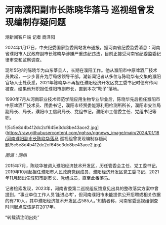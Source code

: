 # 河南濮阳副市长陈晓华落马 巡视组曾发现编制存疑问题

潮新闻客户端 记者 商泽阳

2024年1月17日，中央纪委国家监委网站发布通报，据河南省纪委监委消息：河南省濮阳市人民政府副市长陈晓华涉嫌严重违纪违法，目前正接受河南省纪委监委纪律审查和监察调查。

现年55岁的陈晓华为山东莘县人，长期在濮阳工作。他从濮阳市中原啤酒厂技术员做起，一步步晋升为厅局级领导干部。潮新闻记者从多位与陈晓华有交集的濮阳官场人士处获悉，2021年陈晓华不再担任濮阳经济开发区党工委书记时便有传闻被查，结果他升职担任濮阳市副市长，直到本次“靴子”落地。

1990年7月从河南职业技术师范学院应用生物专业毕业后，陈晓华先后担任濮阳市中原啤酒厂技术员、团委书记，濮阳市经贸委能源利用检测所所长，濮阳市安监局副局长、局长，濮阳市工信局局长、党组书记，濮阳市工信委主任、党组书记等职。

![5c5e8d4b412dc2cf645e3dc8be43ace2.jpg](https://raw.githubusercontent.com/qqhsx/qqnews_image/main/2024/01/18/河南濮阳副市长陈晓华落马 巡视组曾发现编制存疑问题/5c5e8d4b412dc2cf645e3dc8be43ace2.jpg)

_图源：网络_

2015年7月，陈晓华被调入濮阳经济技术开发区，历任管委会主任、党工委书记，2019年10月起担任濮阳市人民政府党组成员、濮阳经济开发区党工委书记，2021年11月起出任濮阳市副市长、党组成员，直至此番落马。

记者检索发现，2023年，河南省委第二巡视组反馈意见出具的整改落实方案中曾提到，“事业单位工作人员‘逢进必考’，但河南濮阳市未能提供公开招聘或相关依据的有710人，其中濮阳经济技术开发区占585人。”知情者称，河南省委巡视组倒查时间起点应该是在2017年。

“转载请注明出处”

